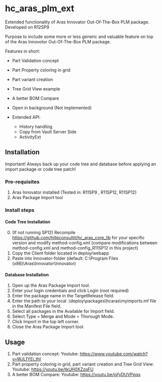 # hc_aras_plm_ext
Extended functionality of Aras Innovator Out-Of-The-Box PLM package.
Developed on R12SP9

Purpose to include some more or less generic and valuable feature on top of the Aras Innovotor Out-Of-The-Box PLM package.

Features in short:
* Part Validation concept
* Part Property coloring in grid
* Part variant creation
* Tree Grid View example
* A better BOM Compare
* Open in background (Not implemented)

* Extended API:
   * History handling
   * Copy from Vault Server Side
   * ActivityExt
   
 ## Installation 
 Important!
 Always back up your code tree and database before applying an import package or code tree patch!
 
 ### Pre-requisites
 1. Aras Innovator installed (Tested in: R11SP9 , R11SP12, R11SP12)
 2. Aras Package Import tool
 
 ### Install steps
 #### Code Tree Installation
 0. (If not running SP12) Recompile https://github.com/hilleconsultit/hc_aras_core_lib for your specific version and modify method-config.xml (compare modifications between method-config.xml and method-config_R11SP12 in this project)
 1. Copy the Client folder located in deploy/webapp
 2. Paste into Innovator-folder (default: C:\Program Files (x86)\Aras\Innovator\Innovator)
 
 
 #### Database Installation
 1. Open up the Aras Package Import tool.
 2. Enter your login credentials and click Login (root required)
 3. Enter the package name in the TargetRelease field.
 4. Enter the path to your local .\deploy\packages\hcaras\myimports.mf file in the Manifest File field.
 5. Select all packages in the Available for Import field.
 6. Select Type = Merge and Mode = Thorough Mode.
 7. Click Import in the top left corner.
 8. Close the Aras Package Import tool.
 
 ## Usage
 1. Part validation concept:  Youtube: https://www.youtube.com/watch?v=WJLfYEj_thI
 2. Part property coloring in grid, part variant creation and Tree Grid View: Youtube: https://youtu.be/tkUH0XZzqFU
 3. A better BOM Compare: Youtube: https://youtu.be/jsfyDUVPpqs
 
 
 
